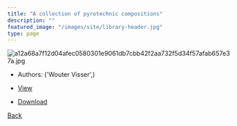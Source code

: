 ```yaml
---
title: "A collection of pyrotechnic compositions"
description: ""
featured_image: "/images/site/library-header.jpg"
type: page
---
```


![a12a68a7f12d04afec0580301e9061db7cbb42f2aa732f5d34f57afab657e37a.jpg](https://drive.google.com/uc?export=view&id=1T1_fClA_-D8C9jnMPf665gYsXm0zeGSr)
* Authors: ('Wouter Visser',)
* [View](https://drive.google.com/uc?export=view&id=1LfLPIOATVvlNOXSE9_f4OAq5EIkQhDx3)

* [Download](https://drive.google.com/uc?export=download&id=1LfLPIOATVvlNOXSE9_f4OAq5EIkQhDx3)

[Back](http://localhost:1313/library/ebooks/
)